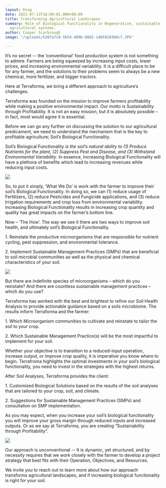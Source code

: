 ```yaml
---
layout: blog
date: 2021-07-13T16:09:01.000+00:00
title: Transforming Agricultural Landscapes
summary: Role of Biological Functionality in Regenerative, sustainable, and conventional
  agricultural systems.
author: Cooper Scarbrough
image: "/uploads/528fa7c0-5b54-489b-88d2-14059183b6c7.JPG"

---
```

It’s no secret -- the ‘conventional’ food production system is not something to admire. Farmers are being squeezed by increasing input costs, lower prices, and increasing environmental variability. It is a difficult place to be for any farmer, and the solutions to their problems seem to always be a new chemical, more fertilizer, and bigger tractors.

Here at Terraforma, we bring a different approach to agriculture’s challenges.

Terraforma was founded on the mission to improve farmers profitability while making a positive environmental impact. Our motto is Sustainability through Profitability. It is not an easy mission, but it is absolutely possible – in fact, most would agree it is essential.

Before we can go any further on discussing the solution to our agricultural predicament, we need to understand the mechanism that is the key to profitable agriculture; Soil’s Biological Functionality.

Soil’s Biological Functionality _is the soil’s natural ability to (1) Produce Nutrients for the plant, (2) Suppress Pest and Disease, and (3) Withstand Environmental Variability_. In essence, Increasing Biological Functionality will have a plethora of benefits which lead to increasing revenues while reducing input costs.

![](/uploads/image-1.PNG)

So, to put it simply, ‘What We Do’ is work with the farmer to improve their soil’s Biological Functionality. In doing so, we can (1) reduce usage of Fertilizers, (2) reduce Pesticides and Fungicide applications, and (3) reduce Irrigation requirements and crop loss from environmental variability. Increasing Biological Functionality results in increasing crop quantity and quality has great impacts on the farmer’s bottom line.

Now – ‘The How’. The way we see it there are two ways to improve soil health, and ultimately soil’s Biological Functionality.

1\. Reinstate the productive microorganisms that are responsible for nutrient cycling, pest suppression, and environmental tolerance.

2\. Implement Sustainable Management Practices (SMPs) that are beneficial to soil microbial communities as well as the physical and chemical characteristics of your soil.

![](/uploads/image-2.png)

But there are indefinite species of microorganisms – which do you reinstate? And there are countless sustainable management practices – which do you use?

Terraforma has worked with the best and brightest to refine our Soil Health Analysis to provide actionable guidance based on a soils microbiome. The results inform Terraforma and the farmer:

1\. Which Microorganism communities to cultivate and reinstate to tailor the soil to your crop.

2\. Which Sustainable Management Practice(s) will be the most impactful to implement for your soil.

Whether your objective is to transition to a reduced-input operation, increase output, or improve crop quality, it is imperative you know where to begin. Terrafroma highlights the optimal investments in your soil’s biological functionality, you need to invest in the strategies with the highest returns.

After Soil Analyses, Terraforma provides the client:

1\. Customized Biological Solutions based on the results of the soil analyses that are tailored to your crop, soil, and climate.

2\. Suggestions for Sustainable Management Practices (SMPs) and consultation on SMP implementation.

As you may expect, when you increase your soil’s biological functionality you will improve your gross margin through reduced inputs and increased outputs. Or as we say at Terraforma, you are creating “Sustainability through Profitability”.

![](/uploads/image-3.PNG)

Our approach is unconventional -- It is dynamic, yet structured, and by necessity requires that we work closely with the farmer to develop a project strategy that best fits with their Operation, Objectives, and Resources.

We invite you to reach out to learn more about how our approach transforms agricultural landscapes, and if increasing biological functionality is right for your soil.